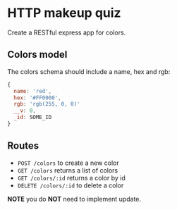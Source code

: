 # HTTP makeup quiz

Create a RESTful express app for colors.

## Colors model

The colors schema should include a name, hex and rgb:

```js
{
  name: 'red',
  hex: '#FF0000',
  rgb: 'rgb(255, 0, 0)'
  __v: 0,
  _id: SOME_ID
}
```

## Routes

* `POST /colors` to create a new color
* `GET /colors` returns a list of colors
* `GET /colors/:id` returns a color by id
* `DELETE /colors/:id` to delete a color

**NOTE** you do **NOT** need to implement update.
